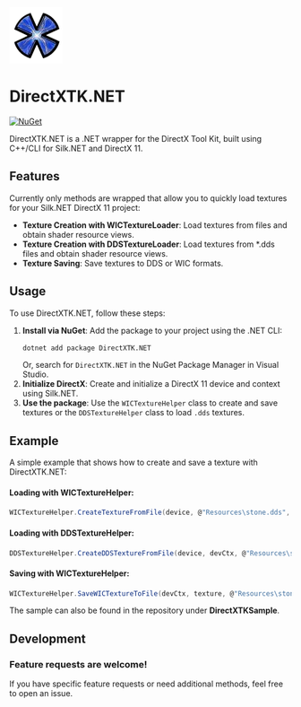 ![blue DirectXTK icon](https://github.com/jjb-pro/DirectXTK.NET/blob/main/DirectXTK.NET/assets/icon.png)
# DirectXTK.NET

[![NuGet](https://img.shields.io/nuget/v/DirectXTK.NET.svg)](https://www.nuget.org/packages/DirectXTK.NET)

DirectXTK.NET is a .NET wrapper for the DirectX Tool Kit, built using C++/CLI for Silk.NET and DirectX 11. 

## Features

Currently only methods are wrapped that allow you to quickly load textures for your Silk.NET DirectX 11 project: 
- **Texture Creation with WICTextureLoader**: Load textures from files and obtain shader resource views.
- **Texture Creation with DDSTextureLoader**: Load textures from \*.dds files and obtain shader resource views.
- **Texture Saving**: Save textures to DDS or WIC formats.

## Usage

To use DirectXTK.NET, follow these steps:

1. **Install via NuGet**: Add the package to your project using the .NET CLI:
   ```bash
   dotnet add package DirectXTK.NET
   ```
   Or, search for `DirectXTK.NET` in the NuGet Package Manager in Visual Studio.
2. **Initialize DirectX**: Create and initialize a DirectX 11 device and context using Silk.NET.
4. **Use the package**: Use the `WICTextureHelper` class to create and save textures or the `DDSTextureHelper` class to load `.dds` textures.

## Example

A simple example that shows how to create and save a texture with DirectXTK.NET:

#### Loading with WICTextureHelper:
```csharp
WICTextureHelper.CreateTextureFromFile(device, @"Resources\stone.dds", texture.GetAddressOf(), textureSrv.GetAddressOf());
```

#### Loading with DDSTextureHelper: 
```csharp
DDSTextureHelper.CreateDDSTextureFromFile(device, devCtx, @"Resources\sky.dds", 0, Usage.Immutable, (uint)BindFlag.ShaderResource, 0, ResourceMiscFlag.Texturecube, DDSLoaderFlag.Default, texture.GetAddressOf(), textureSrv.GetAddressOf(), DDSAlphaMode.Unknown);
```

#### Saving with WICTextureHelper:
```csharp
WICTextureHelper.SaveWICTextureToFile(devCtx, texture, @"Resources\stone_out.png", ContainerFormat.Png, PixelFormat.Format32bppBGRA, true);
```

The sample can also be found in the repository under **DirectXTKSample**. 

## Development

### Feature requests are welcome!

If you have specific feature requests or need additional methods, feel free to open an issue.